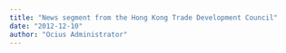 ```yaml
---
title: "News segment from the Hong Kong Trade Development Council"
date: "2012-12-10"
author: "Ocius Administrator"
---
```

